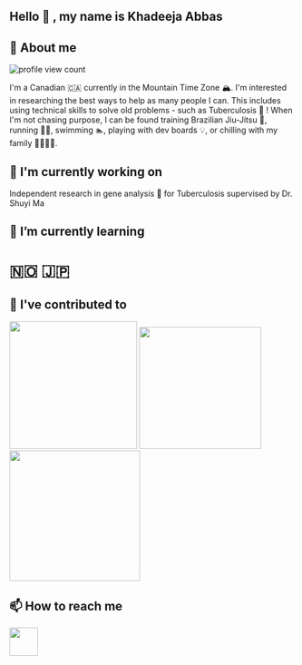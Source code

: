 ## Hello 👋 , my name is Khadeeja Abbas

## 🍓 About me

![profile view count](https://komarev.com/ghpvc/?username=KhadeejaAbbas)

I'm a Canadian 🇨🇦 currently in the Mountain Time Zone 🏔. I'm interested in researching the best ways to help as many people I can. This includes using technical skills to solve old problems - such as Tuberculosis 🧬 ! When I'm not chasing purpose, I can be found training Brazilian Jiu-Jitsu 🥋, running 🏃‍♂️, swimming 🏊, playing with dev boards 💡, or chilling with my family 👨‍👩‍👧‍👦. 
## 🔭 I'm currently working on

Independent research in gene analysis 🧬 for Tuberculosis supervised by Dr. Shuyi Ma 

## 🌱 I’m currently learning
# 🇳🇴 🇯🇵


## 🔨 I've contributed to
[<img src="https://encrypted-tbn0.gstatic.com/images?q=tbn:ANd9GcTVZvUhN_xJ-QxFSd-Zi2gaU71OA113vXs4hQ&s" height="225px">](https://github.com/KhadeejaAbbas/razor_sam3u2)
[<img src="https://cdn-icons-png.flaticon.com/512/1788/1788637.png" height="215px">]((https://github.com/KhadeejaAbbas/CalgaryHacks2024))
[<img src="https://static.vecteezy.com/system/resources/previews/011/003/366/original/cute-travel-icon-free-png.png" height="230px">](https://github.com/KhadeejaAbbas/CalgaryHacks2023)




## 📫 How to reach me


[<img src="https://i.pinimg.com/564x/9f/0c/1f/9f0c1f75b46449d96ce3547556e5ae70.jpg" height="50px">](mailto:khadeeja.abbas@ucalgary.ca)
